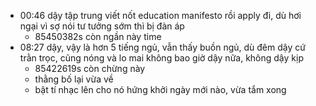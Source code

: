 - 00:46 dậy tập trung viết nốt education manifesto rồi apply đi, dù hơi ngại vì sợ nói tư tưởng sớm thì bị đàn áp
	- 85450382s còn ngần này time
- 08:27 dậy, vậy là hơn 5 tiếng ngủ, vẫn thấy buồn ngủ, dù đêm dậy cứ trằn trọc, cũng nóng và lo mai không bao giờ dậy nữa, không dậy kịp
	- 85422619s còn chừng này
	- thằng bố lại vừa về
	- bật tí nhạc lên cho nó hứng khởi ngày mới nào, vừa tắm xong